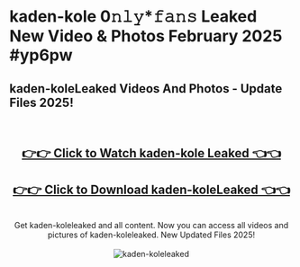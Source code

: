# kaden-kole 0𝚗𝚕𝚢*𝚏𝚊𝚗𝚜 Leaked New Video & Photos February 2025 #yp6pw

<h2>kaden-koleLeaked Videos And Photos - Update Files 2025!</h2>
<br>
<div align="center">
<h2><a href="https://mediaupload.pro?title=kaden-kole&ref=11F" rel="nofollow">👉👉 Click to Watch kaden-kole Leaked 👈👈</a></h2>
<h2><a href="https://mediaupload.pro?title=kaden-kole&ref=11F" rel="nofollow">👉👉 Click to Download kaden-koleLeaked 👈👈</a></h2>
<br>
Get kaden-koleleaked and all content. Now you can access all videos and pictures of kaden-koleleaked. New Updated Files 2025!
<br>
<br>
<a href="https://mediaupload.pro?title=kaden-kole&ref=11F" rel="nofollow" data-target="animated-image.originalLink"><img src="https://i.ibb.co/Gkj2r4b/banner.png" alt="kaden-koleleaked" style="max-width: 100%; display: inline-block;" data-target="animated-image.originalImage"></a>
</div>
<br>

